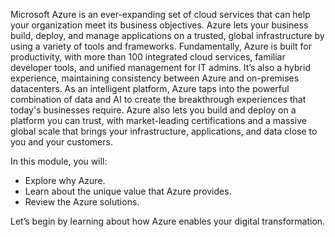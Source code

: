 Microsoft Azure is an ever-expanding set of cloud services that can help your organization meet its business objectives. Azure lets your business build, deploy, and manage applications on a trusted, global infrastructure by using a variety of tools and frameworks.  Fundamentally, Azure is built for productivity, with more than 100 integrated cloud services, familiar developer tools, and unified management for IT admins. It’s also a hybrid experience, maintaining consistency between Azure and on-premises datacenters. As an intelligent platform, Azure taps into the powerful combination of data and AI to create the breakthrough experiences that today's businesses require. Azure also lets you build and deploy on a platform you can trust, with market-leading certifications and a massive global scale that brings your infrastructure, applications, and data close to you and your customers.

In this module, you will:

- Explore why Azure.
- Learn about the unique value that Azure provides.
- Review the Azure solutions.

Let’s begin by learning about how Azure enables your digital transformation.

